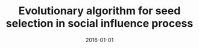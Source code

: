 ---
# Documentation: https://wowchemy.com/docs/managing-content/

title: Evolutionary algorithm for seed selection in social influence process
subtitle: ''
summary: ''
authors:
- Michał Weskida
- Radosław W. Michalski
tags: []
categories: []
date: '2016-01-01'
lastmod: 2022-10-07T05:02:31Z
featured: false
draft: false

# Featured image
# To use, add an image named `featured.jpg/png` to your page's folder.
# Focal points: Smart, Center, TopLeft, Top, TopRight, Left, Right, BottomLeft, Bottom, BottomRight.
image:
  caption: ''
  focal_point: ''
  preview_only: false

# Projects (optional).
#   Associate this post with one or more of your projects.
#   Simply enter your project's folder or file name without extension.
#   E.g. `projects = ["internal-project"]` references `content/project/deep-learning/index.md`.
#   Otherwise, set `projects = []`.
projects: []
publishDate: '2022-10-07T05:02:30.293879Z'
publication_types:
- '1'
abstract: ''
publication: '*Proceedings of the 2016 IEEE/ACM International Conference on Advances
  in Social Networks Analysis and Mining, ASONAM 2016 : San Francisco, CA, USA 18-21
  August 2016*'
doi: 10.1109/ASONAM.2016.7752390
---